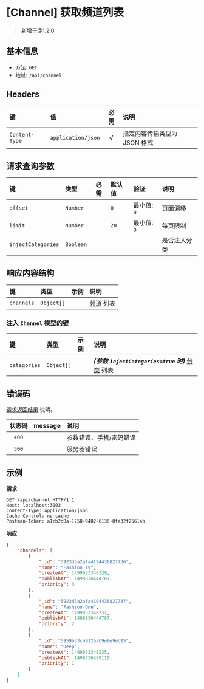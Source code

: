 # [Channel] 获取频道列表

> 新增于@1.2.0

## 基本信息

* 方法: `GET`
* 地址: `/api/channel`

## Headers

键              | 值                    | 必需 | 说明
:-------------- | :-------------------- | :--: | :---------------------------
`Content-Type`  | `application/json`    | √    | 指定内容传输类型为 JSON 格式

## 请求查询参数

键                 | 类型      | 必需 | 默认值 | 验证        | 说明
:----------------- | :-------- | :--: | :----- | :---------- | :-----------
`offset`           | `Number`  |      | `0`    | 最小值: `0` | 页面偏移
`limit`            | `Number`  |      | `20`   | 最小值: `0` | 每页限制
`injectCategories` | `Boolean` |      |        |             | 是否注入分类

## 响应内容结构

键         | 类型       | 示例    | 说明
:--------- | :--------- | :------ | :-------------------------
`channels` | `Object[]` |         | [频道][channel-model] 列表

### 注入 `Channel` 模型的键

键           | 类型       | 示例    | 说明
:----------- | :--------- | :------ | :------------------------------------------------------------------
`categories` | `Object[]` |         | ***(参数 `injectCategories=true` 时)*** [分类][category-model] 列表

## 错误码

[请求返回结果][response-format] 说明。

状态码 | message            | 说明
:----: | :----------------- |:----------------------
`400`  |                    | 参数错误、手机/密码错误
`500`  |                    | 服务器错误

## 示例

**请求**

```
GET /api/channel HTTP/1.1
Host: localhost:3003
Content-Type: application/json
Cache-Control: no-cache
Postman-Token: a1cb2d8a-1758-9482-6136-0fa32f2561ab
```

**响应**

```json
{
    "channels": [
        {
            "_id": "5923d5a2afa4194436827736",
            "name": "Fashion TV",
            "createAt": 1499053348139,
            "publishAt": 1498836444787,
            "priority": 3
        },
        {
            "_id": "5923d5a2afa4194436827737",
            "name": "Fashion One",
            "createAt": 1499053348232,
            "publishAt": 1498836444787,
            "priority": 2
        },
        {
            "_id": "5959b33cb912aab9e9e9eb15",
            "name": "Deep",
            "createAt": 1499053348235,
            "publishAt": 1498736389110,
            "priority": 1
        }
    ]
}
```

[signature-authorization]: ../../signature-authorization.md
[signature-actions]: ../../actions.md
[response-format]: ../../response-format.md

[channel-model]: ../../models/channel.md
[category-model]: ../../models/category.md
